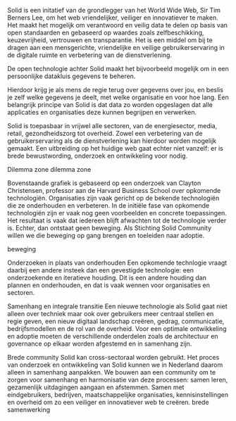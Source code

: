 Solid is een initatief van de grondlegger van het World Wide Web, Sir Tim Berners Lee, om het web vriendelijker, veiliger en innovatiever te maken. Het maakt het mogelijk om verantwoord en veilig data te delen op basis van open standaarden en gebaseerd op waardes zoals zelfbeschikking, keuzevrijheid, vertrouwen en transparantie. Het is een middel om bij te dragen aan een mensgerichte, vriendelijke en veilige gebruikerservaring in de digitale ruimte en verbetering van de dienstverlening.

De open technologie achter Solid maakt het bijvoorbeeld mogelijk om in een persoonlijke datakluis gegevens te beheren.

Hierdoor krijg je als mens de regie terug over gegevens over jou, en beslis je zelf welke gegevens je deelt, met welke organisatie en voor hoe lang. Een belangrijk principe van Solid is dat data zo worden opgeslagen dat alle applicaties en organisaties deze kunnen begrijpen en verwerken.

Solid is toepasbaar in vrijwel alle sectoren, van de energiesector, media, retail, gezondheidszorg tot overheid. Zowel een verbetering van de gebruikerservaring als de dienstverlening kan hierdoor worden mogelijk gemaakt. Een uitbreiding op het huidige web gaat echter niet vanzelf: er is brede bewustwording, onderzoek en ontwikkeling voor nodig.

Dilemma zone
dilemma zone

Bovenstaande grafiek is gebaseerd op een onderzoek van Clayton Christensen, professor aan de Harvard Business School over opkomende technologiën. Organisaties zijn vaak gericht op de bekende technologiën die ze onderhouden en verbeteren. In de initiële fase van opkomende technologiën zijn er vaak nog geen voorbeelden en concrete toepassingen. Het resultaat is vaak dat iedereen blijft afwachten tot de technologie verder is. Echter, dan ontstaat geen beweging. Als Stichting Solid Community willen we die beweging op gang brengen en toeleiden naar adoptie.

beweging

Onderzoeken in plaats van onderhouden
Een opkomende technlogie vraagt daarbij een andere insteek dan een gevestigde technologie: een onderzoekende en iteratieve houding. Dit is een andere houding dan plannen en onderhouden, en dat is vaak wennen voor organisaties en sectoren.

Samenhang en integrale transitie
Een nieuwe technologie als Solid gaat niet alleen over techniek maar ook over gebruikers meer centraal stellen en regie geven, een nieuw digitaal landschap creëren, gedrag, communicatie, bedrijfsmodellen en de rol van de overheid. Voor een optimale ontwikkeling en adoptie moeten de verschillende onderdelen zoals de architectuur en governance op elkaar worden afgestemd en in samenhang zijn.

Brede community
Solid kan cross-sectoraal worden gebruikt. Het proces van onderzoek en ontwikkeling van Solid kunnen we in Nederland daarom alleen in samenhang aanpakken. We bouwen aan een community om te zorgen voor samenhang en harmonisatie van deze processen: samen leren, gezamenlijk uitdagingen aangaan en afstemmen. Samen met eindgebruikers, bedrijven, maatschappelijke organisaties, kennisinstellingen en overheid om zo een veiliger en innovatiever web te creëren. brede samenwerking

